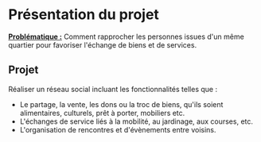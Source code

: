# Présentation du projet

<u>**Problématique :**</u> Comment rapprocher les personnes issues d'un même quartier pour favoriser l'échange de biens et de services.

## Projet

Réaliser un réseau social incluant les fonctionnalités telles que :
- Le partage, la vente, les dons ou la troc de biens, qu'ils soient alimentaires, culturels, prêt à porter, mobiliers etc.
- L'échanges de service liés à la mobilité, au jardinage, aux courses, etc.
- L'organisation de rencontres et d'évènements entre voisins.



